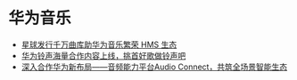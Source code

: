 # 华为音乐

* [星球发行千万曲库助华为音乐繁荣 HMS 生态](https://mp.weixin.qq.com/s?\_\_biz=MzI3NzQ0MzUwOA==\&mid=2247487215\&idx=1\&sn=8ad700f3ce33e48da7f51453a53cf5fb\&chksm=eb676834dc10e122f7441d30d0b01eead501777323577099a2899174ac37a22cd671f238a23b\&token=135169471\&lang=zh\_CN#rd)
* [华为铃声海量合作内容上线，挑首好歌做铃声吧](https://mp.weixin.qq.com/s?\_\_biz=MzI3NzQ0MzUwOA==\&mid=2247485907\&idx=1\&sn=22adbce6e63aeea434b2fa849cc1072c\&chksm=eb676f08dc10e61e76b922f3267800988c999de110a99864f3e5b19c8d26d31ac08a2e8d11b7\&token=135169471\&lang=zh\_CN#rd)
* [深入合作华为新布局——音频能力平台Audio Connect，共筑全场景智能生态](https://mp.weixin.qq.com/s?\_\_biz=MzI3NzQ0MzUwOA==\&mid=2247485798\&idx=1\&sn=8f07bef76c7ea7a7e752dbd5ee01cc10\&chksm=eb676fbddc10e6ab2425ca7da4c23bc0b007ab1486e0739bd5705faccbfb68caa447991223bd\&token=135169471\&lang=zh\_CN#rd)

